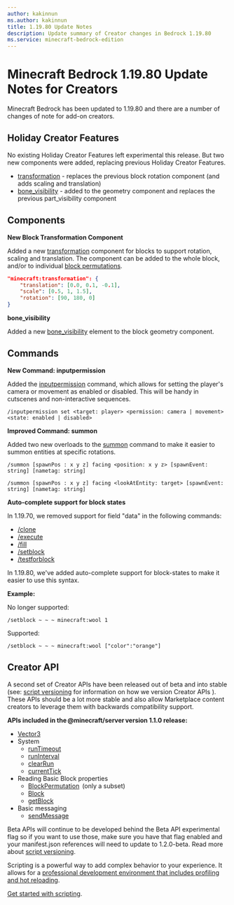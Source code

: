 ```yaml
---
author: kakinnun
ms.author: kakinnun
title: 1.19.80 Update Notes
description: Update summary of Creator changes in Bedrock 1.19.80
ms.service: minecraft-bedrock-edition
---
```

# Minecraft Bedrock 1.19.80 Update Notes for Creators

Minecraft Bedrock has been updated to 1.19.80 and there are a number of changes of note for add-on creators.

## Holiday Creator Features ##

No existing Holiday Creator Features left experimental this release. But two new components were added, replacing previous Holiday Creator Features.

- [transformation](../Reference/Content/BlockReference/Examples/BlockComponents/minecraftBlock_transformation.md) - replaces the previous block rotation component (and adds scaling and translation)
- [bone_visibility](../Reference/Content/BlockReference/Examples/BlockComponents/minecraftBlock_geometry.md#bone_visibility) - added to the geometry component and replaces the previous part_visibility component

## Components ##

**New Block Transformation Component**

Added a new [transformation](../Reference/Content/BlockReference/Examples/BlockComponents/minecraftBlock_transformation.md) component for blocks to support rotation, scaling and translation. The component can be added to the whole block, and/or to individual [block permutations](../Reference/Content/BlockReference/Examples/BlockStatesAndPermutations.md#block-permutations).

````JSON
"minecraft:transformation": {
    "translation": [0.0, 0.1, -0.1],
    "scale": [0.5, 1, 1.5],
    "rotation": [90, 180, 0]
}
````

**bone_visibility**

Added a new [bone_visibility](../Reference/Content/BlockReference/Examples/BlockComponents/minecraftBlock_geometry.md#bone_visibility) element to the block geometry component.

## Commands ##

**New Command: inputpermission**

Added the [inputpermission](../Commands/commands/inputpermission.md) command, which allows for setting the player's camera or movement as enabled or disabled. This will be handy in cutscenes and non-interactive sequences.

```/inputpermission set <target: player> <permission: camera | movement> <state: enabled | disabled>```

**Improved Command: summon**

Added two new overloads to the [summon](../Commands/commands/summon.md) command to make it easier to summon entities at specific rotations.

```/summon [spawnPos : x y z] facing <position: x y z> [spawnEvent: string] [nametag: string]```

```/summon [spawnPos : x y z] facing <lookAtEntity: target> [spawnEvent: string] [nametag: string]```

**Auto-complete support for block states**

In 1.19.70, we removed support for field "data" in the following commands:

- [/clone](../Commands/commands/clone.md)
- [/execute](../Commands/commands/execute.md)
- [/fill](../Commands/commands/fill.md)
- [/setblock](../Commands/commands/setblock.md)
- [/testforblock](../Commands/commands/testforblock.md)

In 1.19.80, we've added auto-complete support for block-states to make it easier to use this syntax.

**Example:**

No longer supported:

```/setblock ~ ~ ~ minecraft:wool 1```

Supported:

```/setblock ~ ~ ~ minecraft:wool ["color":"orange"]```


## Creator API ##

A second set of Creator APIs have been released out of beta and into stable (see: [script versioning](ScriptVersioning.md) for information on how we version Creator APIs ). These APIs should be a lot more stable and also allow Marketplace content creators to leverage them with backwards compatibility support. 

**APIs included in the @minecraft/server version 1.1.0 release:**

 - [Vector3](../ScriptAPI/minecraft/server/Vector3.md)
 - System
    - [runTimeout](../ScriptAPI/minecraft/server/System.md#runtimeout)
    - [runInterval](../ScriptAPI/minecraft/server/System.md#runinterval)
    - [clearRun](../ScriptAPI/minecraft/server/System.md#clearrun)
    - [currentTick](../ScriptAPI/minecraft/server/System.md#currenttick)
 - Reading Basic Block properties
     - [BlockPermutation](../ScriptAPI/minecraft/server/BlockPermutation.md)  (only a subset)
     - [Block](../ScriptAPI/minecraft/server/Block.md)
     - [getBlock](../ScriptAPI/minecraft/server/Dimension.md#getblock)
 - Basic messaging
     - [sendMessage](../ScriptAPI/minecraft/server/Player.md#sendmessage)

Beta APIs will continue to be developed behind the Beta API experimental flag so if you want to use those, make sure you have that flag enabled and your manifest.json references will need to update to 1.2.0-beta. Read more about [script versioning](ScriptVersioning.md).

Scripting is a powerful way to add complex behavior to your experience. It allows for a [professional development environment that includes profiling and hot reloading](./ScriptDeveloperTools.md).

[Get started with scripting](https://aka.ms/startwithmcscript).